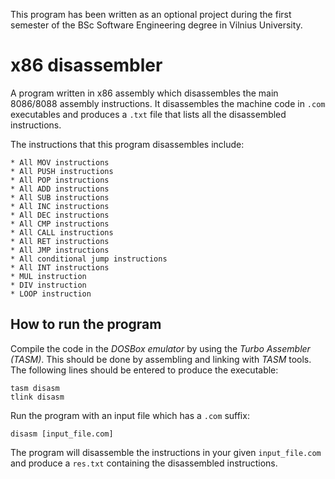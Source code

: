 This program has been written as an optional project during the first semester of the BSc Software Engineering degree in Vilnius University.

# x86 disassembler

A program written in x86 assembly which disassembles the main 8086/8088 assembly instructions. It disassembles the machine code in `.com` executables and produces a `.txt` file that lists all the disassembled instructions.

The instructions that this program disassembles include:

	* All MOV instructions
	* All PUSH instructions
	* All POP instructions
	* All ADD instructions
	* All SUB instructions
	* All INC instructions
	* All DEC instructions
	* All CMP instructions
	* All CALL instructions
	* All RET instructions
	* All JMP instructions
	* All conditional jump instructions
	* All INT instructions
	* MUL instruction
	* DIV instruction
	* LOOP instruction

## How to run the program

Compile the code in the *DOSBox emulator* by using the *Turbo Assembler (TASM)*. This should be done by assembling and linking with *TASM* tools. The following lines should be entered to produce the executable:

	tasm disasm
	tlink disasm

Run the program with an input file which has a `.com` suffix:

	disasm [input_file.com]
	
The program will disassemble the instructions in your given `input_file.com` and produce a `res.txt` containing the disassembled instructions.
